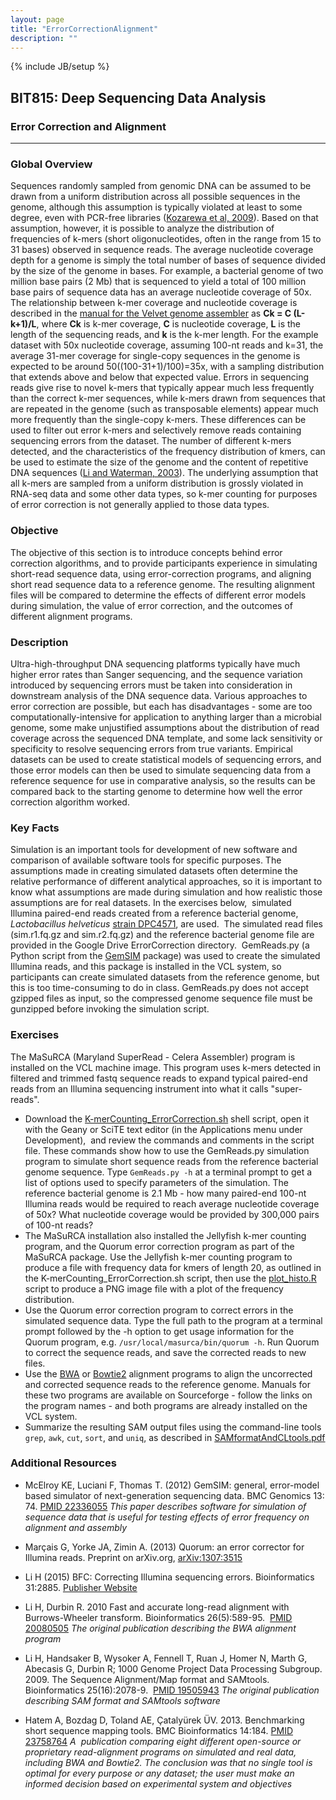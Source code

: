 ```yaml
---
layout: page
title: "ErrorCorrectionAlignment"
description: ""
---
```

{% include JB/setup %}

## BIT815: Deep Sequencing Data Analysis

### Error Correction and Alignment

------------------------------------------------------------------------

### Global Overview

Sequences randomly sampled from genomic DNA can be assumed to be drawn from a uniform distribution across all possible sequences in the genome, although this assumption is typically violated at least to some degree, even with PCR-free libraries ([Kozarewa et al, 2009](http://www.ncbi.nlm.nih.gov/pmc/articles/PMC2664327/)). Based on that assumption, however, it is possible to analyze the distribution of frequencies of k-mers (short oligonucleotides, often in the range from 15 to 31 bases) observed in sequence reads. The average nucleotide coverage depth for a genome is simply the total number of bases of sequence divided by the size of the genome in bases. For example, a bacterial genome of two million base pairs (2 Mb) that is sequenced to yield a total of 100 million base pairs of sequence data has an average nucleotide coverage of 50x. The relationship between k-mer coverage and nucleotide coverage is described in the [manual for the Velvet genome assembler](https://www.ebi.ac.uk/~zerbino/velvet/Manual.pdf) as **Ck = C (L-k+1)/L**, where **Ck** is k-mer coverage, **C** is nucleotide coverage, **L** is the length of the sequencing reads, and **k** is the k-mer length. For the example dataset with 50x nucleotide coverage, assuming 100-nt reads and k=31, the average 31-mer coverage for single-copy sequences in the genome is expected to be around 50((100-31+1)/100)=35x, with a sampling distribution that extends above and below that expected value. Errors in sequencing reads give rise to novel k-mers that typically appear much less frequently than the correct k-mer sequences, while k-mers drawn from sequences that are repeated in the genome (such as transposable elements) appear much more frequently than the single-copy k-mers. These differences can be used to filter out error k-mers and selectively remove reads containing sequencing errors from the dataset. The number of different k-mers detected, and the characteristics of the frequency distribution of kmers, can be used to estimate the size of the genome and the content of repetitive DNA sequences ([Li and Waterman, 2003](http://genome.cshlp.org/content/13/8/1916.full)).
The underlying assumption that all k-mers are sampled from a uniform distribution is grossly violated in RNA-seq data and some other data types, so k-mer counting for purposes of error correction is not generally applied to those data types.

### Objective

The objective of this section is to introduce concepts behind error correction algorithms, and to provide participants experience in simulating short-read sequence data, using error-correction programs, and aligning short read sequence data to a reference genome. The resulting alignment files will be compared to determine the effects of different error models during simulation, the value of error correction, and the outcomes of different alignment programs.

### Description

Ultra-high-throughput DNA sequencing platforms typically have much higher error rates than Sanger sequencing, and the sequence variation introduced by sequencing errors must be taken into consideration in downstream analysis of the DNA sequence data. Various approaches to error correction are possible, but each has disadvantages - some are too computationally-intensive for application to anything larger than a microbial genome, some make unjustified assumptions about the distribution of read coverage across the sequenced DNA template, and some lack sensitivity or specificity to resolve sequencing errors from true variants. Empirical datasets can be used to create statistical models of sequencing errors, and those error models can then be used to simulate sequencing data from a reference sequence for use in comparative analysis, so the results can be compared back to the starting genome to determine how well the error correction algorithm worked.

### Key Facts

Simulation is an important tools for development of new software and comparison of available software tools for specific purposes. The assumptions made in creating simulated datasets often determine the relative performance of different analytical approaches, so it is important to know what assumptions are made during simulation and how realistic those assumptions are for real datasets. In the exercises below,  simulated Illumina paired-end reads created from a reference bacterial genome, *Lactobacillus helveticus* [strain DPC4571](Resources/DPC4571.fasta.gz), are used.  The simulated read files (sim.r1.fq.gz and sim.r2.fq.gz) and the reference bacterial genome file are provided in the Google Drive ErrorCorrection directory.  GemReads.py (a Python script from the [GemSIM](http://bmcgenomics.biomedcentral.com/articles/10.1186/1471-2164-13-74) package) was used to create the simulated Illumina reads, and this package is installed in the VCL system, so participants can create simulated datasets from the reference genome, but this is too time-consuming to do in class. GemReads.py does not accept gzipped files as input, so the compressed genome sequence file must be gunzipped before invoking the simulation script.


### Exercises

The MaSuRCA (Maryland SuperRead - Celera Assembler) program is installed on the VCL machine image. This program uses k-mers detected in filtered and trimmed fastq sequence reads to expand typical paired-end reads from an Illumina sequencing instrument into what it calls "super-reads".

- Download the [K-merCounting\_ErrorCorrection.sh](../assets/K-merCounting_ErrorCorrection.sh) shell script, open it with the Geany or SciTE text editor (in the Applications menu under Development),  and review the commands and comments in the script file. These commands show how to use the GemReads.py simulation program to simulate short sequence reads from the reference bacterial genome sequence. Type `GemReads.py -h` at a terminal prompt to get a list of options used to specify parameters of the simulation. The reference bacterial genome is 2.1 Mb - how many paired-end 100-nt Illumina reads would be required to reach average nucleotide coverage of 50x? What nucleotide coverage would be provided by 300,000 pairs of 100-nt reads?
- The MaSuRCA installation also installed the Jellyfish k-mer counting program, and the Quorum error correction program as part of the MaSuRCA package. Use the Jellyfish k-mer counting program to produce a file with frequency data for kmers of length 20, as outlined in the K-merCounting\_ErrorCorrection.sh script, then use the [plot\_histo.R](../assets/plot_histo.R) script to produce a PNG image file with a plot of the frequency distribution.  
- Use the Quorum error correction program to correct errors in the simulated sequence data. Type the full path to the program at a terminal prompt followed by the -h option to get usage information for the Quorum program, e.g. `/usr/local/masurca/bin/quorum -h`. Run Quorum to correct the sequence reads, and save the corrected reads to new files.
- Use the [BWA](http://bio-bwa.sourceforge.net/bwa.shtml) or [Bowtie2](http://bowtie-bio.sourceforge.net/bowtie2/manual.shtml) alignment programs to align the uncorrected and corrected sequence reads to the reference genome. Manuals for these two programs are available on Sourceforge - follow the links on the program names - and both programs are already installed on the VCL system.
- Summarize the resulting SAM output files using the command-line tools `grep`, `awk`, `cut`, `sort`, and `uniq`, as described in [SAMformatAndCLtools.pdf](../assets/SAMformatAndCLtools.pdf)

### Additional Resources

-   McElroy KE, Luciani F, Thomas T. (2012) GemSIM: general, error-model based simulator of next-generation sequencing data. BMC Genomics 13: 74. [PMID 22336055](http://www.ncbi.nlm.nih.gov/pubmed/22336055)  *This paper describes software for simulation of sequence data that is useful for testing effects of error frequency on alignment and assembly*

-  Marçais G, Yorke JA, Zimin A. (2013) Quorum: an error corrector for Illumina reads. Preprint on arXiv.org, [arXiv:1307:3515](http://arxiv.org/abs/1307.3515)


-  Li H (2015) BFC: Correcting Illumina sequencing errors. Bioinformatics 31:2885. [Publisher Website](https://academic.oup.com/bioinformatics/article/31/17/2885/183855)

-  Li H, Durbin R. 2010 Fast and accurate long-read alignment with Burrows-Wheeler transform. Bioinformatics 26(5):589-95.  [PMID 20080505](http://www.ncbi.nlm.nih.gov/pubmed/20080505) *The original publication describing the BWA alignment program*

-  Li H, Handsaker B, Wysoker A, Fennell T, Ruan J, Homer N, Marth G, Abecasis G, Durbin R; 1000 Genome Project Data Processing Subgroup. 2009. The Sequence Alignment/Map format and SAMtools. Bioinformatics 25(16):2078-9.  [PMID 19505943](http://www.ncbi.nlm.nih.gov/pubmed/19505943) *The original publication describing SAM format and SAMtools software*

-  Hatem A, Bozdag D, Toland AE, Çatalyürek ÜV. 2013. Benchmarking short sequence mapping tools. BMC Bioinformatics 14:184. [PMID 23758764](http://www.ncbi.nlm.nih.gov/pubmed/23758764)  *A  publication comparing eight different open-source or proprietary read-alignment programs on simulated and real data, including BWA and Bowtie2. The conclusion was that no single tool is optimal for every purpose or any dataset; the user must make an informed decision based on experimental system and objectives*
